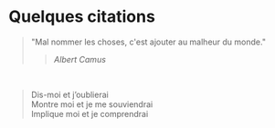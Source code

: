 # Quelques citations

> "Mal nommer les choses, c'est ajouter au malheur du monde."
>> <cite>Albert Camus<cite>
<br/>


> Dis-moi et j’oublierai  
> Montre moi et je me souviendrai  
> Implique moi et je comprendrai  

